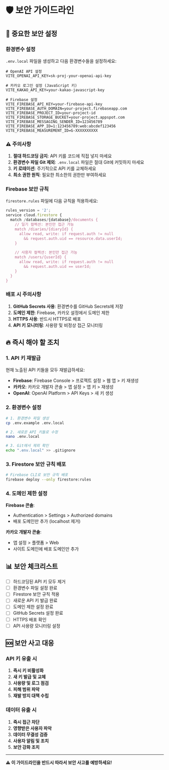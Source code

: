 # 🛡️ 보안 가이드라인

## 🚨 중요한 보안 설정

### **환경변수 설정**

`.env.local` 파일을 생성하고 다음 환경변수들을 설정하세요:

```env
# OpenAI API 설정
VITE_OPENAI_API_KEY=sk-proj-your-openai-api-key

# 카카오 로그인 설정 (JavaScript 키)
VITE_KAKAO_API_KEY=your-kakao-javascript-key

# Firebase 설정
VITE_FIREBASE_API_KEY=your-firebase-api-key
VITE_FIREBASE_AUTH_DOMAIN=your-project.firebaseapp.com
VITE_FIREBASE_PROJECT_ID=your-project-id
VITE_FIREBASE_STORAGE_BUCKET=your-project.appspot.com
VITE_FIREBASE_MESSAGING_SENDER_ID=123456789
VITE_FIREBASE_APP_ID=1:123456789:web:abcdef123456
VITE_FIREBASE_MEASUREMENT_ID=G-XXXXXXXXXX
```

### **⚠️ 주의사항**

1. **절대 하드코딩 금지**: API 키를 코드에 직접 넣지 마세요
2. **환경변수 파일 Git 제외**: `.env.local` 파일은 절대 Git에 커밋하지 마세요
3. **키 로테이션**: 주기적으로 API 키를 교체하세요
4. **최소 권한 원칙**: 필요한 최소한의 권한만 부여하세요

### **Firebase 보안 규칙**

`firestore.rules` 파일에 다음 규칙을 적용하세요:

```javascript
rules_version = '2';
service cloud.firestore {
  match /databases/{database}/documents {
    // 일기 컬렉션: 본인만 접근 가능
    match /diaries/{diaryId} {
      allow read, write: if request.auth != null 
        && request.auth.uid == resource.data.userId;
    }
    
    // 사용자 컬렉션: 본인만 접근 가능
    match /users/{userId} {
      allow read, write: if request.auth != null 
        && request.auth.uid == userId;
    }
  }
}
```

### **배포 시 주의사항**

1. **GitHub Secrets 사용**: 환경변수를 GitHub Secrets에 저장
2. **도메인 제한**: Firebase, 카카오 설정에서 도메인 제한
3. **HTTPS 사용**: 반드시 HTTPS로 배포
4. **API 키 모니터링**: 사용량 및 비정상 접근 모니터링

## 🔥 즉시 해야 할 조치

### **1. API 키 재발급**
현재 노출된 API 키들을 모두 재발급하세요:

- **Firebase**: Firebase Console > 프로젝트 설정 > 웹 앱 > 키 재생성
- **카카오**: 카카오 개발자 콘솔 > 앱 설정 > 앱 키 > 재생성
- **OpenAI**: OpenAI Platform > API Keys > 새 키 생성

### **2. 환경변수 설정**
```bash
# 1. 환경변수 파일 생성
cp .env.example .env.local

# 2. 새로운 API 키들로 수정
nano .env.local

# 3. Git에서 제외 확인
echo ".env.local" >> .gitignore
```

### **3. Firestore 보안 규칙 배포**
```bash
# Firebase CLI로 보안 규칙 배포
firebase deploy --only firestore:rules
```

### **4. 도메인 제한 설정**

**Firebase 콘솔**:
- Authentication > Settings > Authorized domains
- 배포 도메인만 추가 (localhost 제거)

**카카오 개발자 콘솔**:
- 앱 설정 > 플랫폼 > Web
- 사이트 도메인에 배포 도메인만 추가

## 📊 보안 체크리스트

- [ ] 하드코딩된 API 키 모두 제거
- [ ] 환경변수 파일 설정 완료
- [ ] Firestore 보안 규칙 적용
- [ ] 새로운 API 키 발급 완료
- [ ] 도메인 제한 설정 완료
- [ ] GitHub Secrets 설정 완료
- [ ] HTTPS 배포 확인
- [ ] API 사용량 모니터링 설정

## 🆘 보안 사고 대응

### **API 키 유출 시**
1. **즉시 키 비활성화**
2. **새 키 발급 및 교체**
3. **사용량 및 로그 점검**
4. **피해 범위 파악**
5. **재발 방지 대책 수립**

### **데이터 유출 시**
1. **즉시 접근 차단**
2. **영향받은 사용자 파악**
3. **데이터 무결성 검증**
4. **사용자 알림 및 조치**
5. **보안 강화 조치**

---

**⚠️ 이 가이드라인을 반드시 따라서 보안 사고를 예방하세요!** 